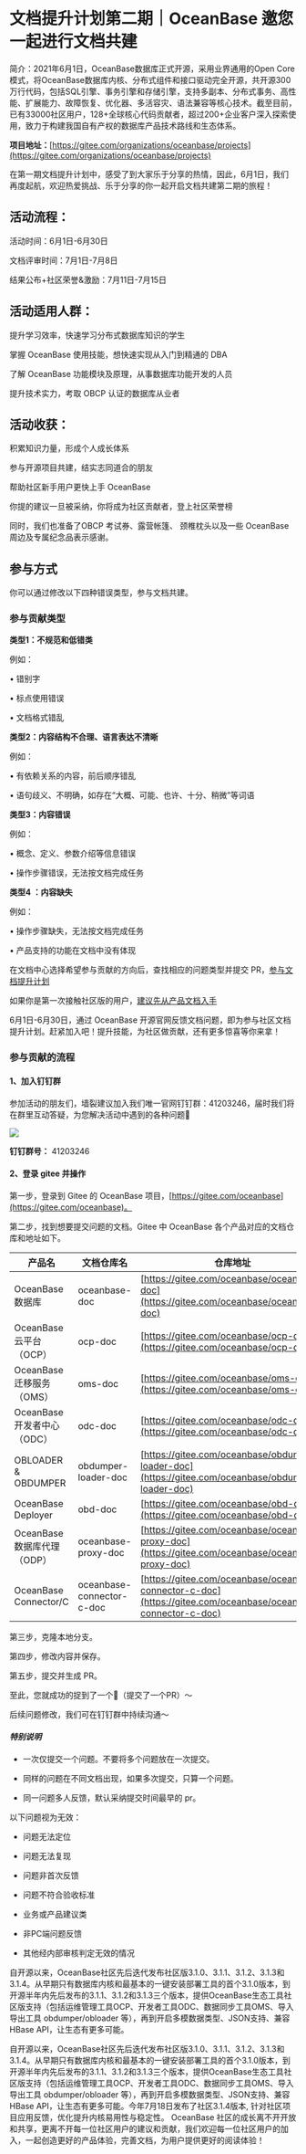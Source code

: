 # 文档提升计划第二期｜OceanBase 邀您一起进行文档共建

简介：2021年6月1日，OceanBase数据库正式开源，采用业界通用的Open Core模式，将OceanBase数据库内核、分布式组件和接口驱动完全开源，共开源300万行代码，包括SQL引擎、事务引擎和存储引擎，支持多副本、分布式事务、高性能、扩展能力、故障恢复、优化器、多活容灾、语法兼容等核心技术。截至目前，已有33000社区用户，128+全球核心代码贡献者，超过200+企业客户深入探索使用，致力于构建我国自有产权的数据库产品技术路线和生态体系。

**项目地址：**[https://gitee.com/organizations/oceanbase/projects](https://gitee.com/organizations/oceanbase/projects)

在第一期文档提升计划中，感受了到大家乐于分享的热情，因此，6月1日，我们再度起航，欢迎热爱挑战、乐于分享的你一起开启文档共建第二期的旅程！

## 活动流程：

活动时间：6月1日-6月30日

文档评审时间：7月1日-7月8日

结果公布+社区荣誉&激励：7月11日-7月15日

## 活动适用人群：

提升学习效率，快速学习分布式数据库知识的学生

掌握 OceanBase 使用技能，想快速实现从入门到精通的 DBA

了解 OceanBase 功能模块及原理，从事数据库功能开发的人员

提升技术实力，考取 OBCP 认证的数据库从业者

## 活动收获：

积累知识力量，形成个人成长体系

参与开源项目共建，结实志同道合的朋友

帮助社区新手用户更快上手 OceanBase

你提的建议一旦被采纳，你将成为社区贡献者，登上社区荣誉榜

同时，我们也准备了OBCP 考试券、露营帐篷、 颈椎枕头以及一些 OceanBase 周边及专属纪念品表示感谢。

## 参与方式

你可以通过修改以下四种错误类型，参与文档共建。

### 参与贡献类型

**类型1：不规范和低错类**

例如：

• 错别字

• 标点使用错误

• 文档格式错乱

**类型2：内容结构不合理、语言表达不清晰**

例如：

• 有依赖关系的内容，前后顺序错乱

• 语句歧义、不明确，如存在“大概、可能、也许、十分、稍微”等词语

**类型3：内容错误**

例如：

• 概念、定义、参数介绍等信息错误

• 操作步骤错误，无法按文档完成任务

**类型4 ：内容缺失**

例如：

• 操作步骤缺失，无法按文档完成任务

• 产品支持的功能在文档中没有体现



在文档中心选择希望参与贡献的方向后，查找相应的问题类型并提交 PR，[参与文档提升计划](https://open.oceanbase.com/docs/productDocs)

如果你是第一次接触社区版的用户，[建议先从产品文档入手](https://open.oceanbase.com/docs/observer-cn/V3.1.3/0000000000139358)

6月1日-6月30日，通过 OceanBase 开源官网反馈文档问题，即为参与社区文档提升计划。赶紧加入吧！提升技能，为社区做贡献，还有更多惊喜等你来拿！


### 参与贡献的流程

#### 1、加入钉钉群

参加活动的朋友们，墙裂建议加入我们唯一官网钉钉群：41203246，届时我们将在群里互动答疑，为您解决活动中遇到的各种问题🎉

![](https://obbusiness-private.oss-cn-shanghai.aliyuncs.com/doc/img/observer/V3.1.3/activity/readme-01.png)

**钉钉群号：** 41203246

#### 2、登录 gitee 并操作

第一步，登录到 Gitee 的 OceanBase 项目，[https://gitee.com/oceanbase](https://gitee.com/oceanbase)。

第二步，找到想要提交问题的文档。Gitee 中 OceanBase 各个产品对应的文档仓库和地址如下。

   | **产品名**               | **文档仓库名**                 | **仓库地址**                                 |
   | --------------------- | ------------------------- | ---------------------------------------- |
   | OceanBase 数据库         | oceanbase-doc             | [https://gitee.com/oceanbase/oceanbase-doc](https://gitee.com/oceanbase/oceanbase-doc) |
   | OceanBase 云平台（OCP）    | ocp-doc                   | [https://gitee.com/oceanbase/ocp-doc](https://gitee.com/oceanbase/ocp-doc) |
   | OceanBase 迁移服务（OMS）   | oms-doc                   | [https://gitee.com/oceanbase/oms-doc](https://gitee.com/oceanbase/oms-doc) |
   | OceanBase 开发者中心（ODC）  | odc-doc                   | [https://gitee.com/oceanbase/odc-doc](https://gitee.com/oceanbase/odc-doc) |
   | OBLOADER & OBDUMPER   | obdumper-loader-doc       | [https://gitee.com/oceanbase/obdumper-loader-doc](https://gitee.com/oceanbase/obdumper-loader-doc) |
   | OceanBase Deployer    | obd-doc                   | [https://gitee.com/oceanbase/obd-doc](https://gitee.com/oceanbase/obd-doc) |
   | OceanBase 数据库代理（ODP）  | oceanbase-proxy-doc       | [https://gitee.com/oceanbase/oceanbase-proxy-doc](https://gitee.com/oceanbase/oceanbase-proxy-doc) |
   | OceanBase Connector/C | oceanbase-connector-c-doc | [https://gitee.com/oceanbase/oceanbase-connector-c-doc](https://gitee.com/oceanbase/oceanbase-connector-c-doc) |

第三步，克隆本地分支。

第四步，修改内容并保存。

第五步，提交并生成 PR。

至此，您就成功的捉到了一个🐛（提交了一个PR）～

后续问题修改，我们可在钉钉群中持续沟通～



#### _特别说明_

- 一次仅提交一个问题。不要将多个问题放在一次提交。

- 同样的问题在不同文档出现，如果多次提交，只算一个问题。

- 同一问题多人反馈，默认采纳提交时间最早的 pr。



以下问题视为无效：

- 问题无法定位

- 问题无法复现

- 问题非首次反馈

- 问题不符合验收标准

- 业务或产品建议类

- 非PC端问题反馈

- 其他经内部审核判定无效的情况


自开源以来，OceanBase社区先后迭代发布社区版3.1.0、3.1.1、3.1.2、3.1.3和3.1.4。从早期只有数据库内核和最基本的一键安装部署工具的首个3.1.0版本，到开源半年内先后发布的3.1.1、3.1.2和3.1.3三个版本，提供OceanBase生态工具社区版支持（包括运维管理工具OCP、开发者工具ODC、数据同步工具OMS、导入导出工具 obdumper/obloader 等），再到开启多模数据类型、JSON支持、兼容HBase API，让生态有更多可能。

自开源以来，OceanBase社区先后迭代发布社区版3.1.0、3.1.1、3.1.2、3.1.3和3.1.4。从早期只有数据库内核和最基本的一键安装部署工具的首个3.1.0版本，到开源半年内先后发布的3.1.1、3.1.2和3.1.3三个版本，提供OceanBase生态工具社区版支持（包括运维管理工具OCP、开发者工具ODC、数据同步工具OMS、导入导出工具 obdumper/obloader 等），再到开启多模数据类型、JSON支持、兼容HBase API，让生态有更多可能。今年7月18日发布了社区3.1.4版本, 针对社区项目应用反馈，优化提升内核易用性与稳定性。
OceanBase 社区的成长离不开开放和共享，更离不开每一位社区用户的建议和贡献，我们欢迎每一位社区用户的加入，一起创造更好的产品体验，完善文档，为用户提供更好的阅读体验！
